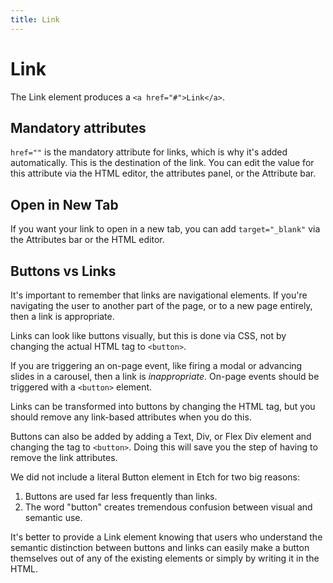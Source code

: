 ```yaml
---
title: Link
---
```


# Link

The Link element produces a `<a href="#">Link</a>`. 

## Mandatory attributes

`href=""` is the mandatory attribute for links, which is why it's added automatically. This is the destination of the link. You can edit the value for this attribute via the HTML editor, the attributes panel, or the Attribute bar.

## Open in New Tab

If you want your link to open in a new tab, you can add `target="_blank"` via the Attributes bar or the HTML editor.

## Buttons vs Links

It's important to remember that links are navigational elements. If you're navigating the user to another part of the page, or to a new page entirely, then a link is appropriate.

Links can look like buttons visually, but this is done via CSS, not by changing the actual HTML tag to `<button>`.

If you are triggering an on-page event, like firing a modal or advancing slides in a carousel, then a link is _inappropriate_. On-page events should be triggered with a `<button>` element.

Links can be transformed into buttons by changing the HTML tag, but you should remove any link-based attributes when you do this.

Buttons can also be added by adding a Text, Div, or Flex Div element and changing the tag to `<button>`. Doing this will save you the step of having to remove the link attributes.

We did not include a literal Button element in Etch for two big reasons:

1. Buttons are used far less frequently than links.
2. The word "button" creates tremendous confusion between visual and semantic use.

It's better to provide a Link element knowing that users who understand the semantic distinction between buttons and links can easily make a button themselves out of any of the existing elements or simply by writing it in the HTML.